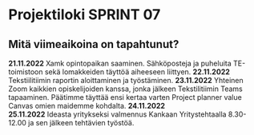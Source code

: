# Projektiloki SPRINT 07

## Mitä viimeaikoina on tapahtunut? 

**21.11.2022**   Xamk opintopaikan saaminen. Sähköposteja ja puheluita TE-toimistoon sekä lomakkeiden täyttöä aiheeseen liittyen.
**22.11.2022**   Tekstiilitiimin raportin aloittaminen ja työstäminen.
**23.11.2022**   Yhteinen Zoom kaikkien opiskelijoiden kanssa, jonka jälkeen Tekstilitiimin Teams tapaaminen. Päätimme täyttää ensi kertaa varten Project planner value Canvas omien maidemme kohdalta.
**24.11.2022**   
**25.11.2022**   Ideasta yritykseksi valmennus Kankaan Yritystehtaalla 8.30-12.00 ja sen jälkeen tehtävien työstöä.

